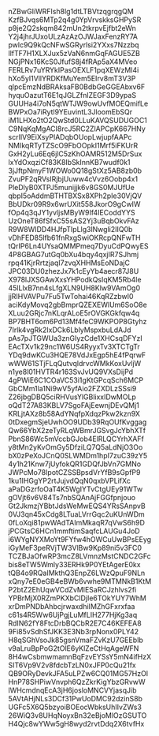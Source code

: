 nZBwGIiWRFIsh8lg1dtLTBVtzqgrqgQM
KzfBJvqs6MTp2q4g0YpVrvskksGHPySR
p9je2Q2skqm842mUn2tkrpvEjfbt2eWn
Y2j4jhrJUxoULzAzAzOJWJaxFenzRY7A
pwlc9Q9kQcNFwSGRyrlsi2YXxs7Nzzbq
llfTF7H1XLXJux5zVaN6nmGqFAGUE5ZB
NGjPNx16KcS0JfufS8j4fRAp5aX4MVeo
FERLRv7uYRYkIPasOEXLF1pqXEWzMI4i
hXo5yI1VllYRDKfMuYem5EIrv8mT3V3P
qlpcEmzNdBRAksaFB0BdbGeGGEAbxv6F
hyquOazutT6E1qJGLZfnlZEGF3D9ypaS
GUUHa4i7oN5qtWTJW9owUvfMOEQmifLe
BWPxOa7iRytl9YEuvintL3JloomEbSQr
iM1LHXo2tO2QwStd0LLuKAVQSUDUGOC1
C9NqKqMgACI8rcJ5RC2ZlAPCpK667HNy
scrIlV9EiXsyPlADqbOUopLwjupfAAPc
NMIkqRTyTZScO9FbOOpkI1Mrf5iFKUrR
GxH2yLu6Eq6jlC5zKhOAMR512M5DrSux
lxYdOxqziCf83K8IbSkInnKB7wudf0k1
3jJftpNmyF1WOWo0Q18gStXz5AB8zb0b
ZvuPF2qRVsIRjbjUuww4cVvz6Oobp4x1
PleDlyB0XTPJ5munijjk6v8GS0MJUfUe
qbpI5oAddmBTHTBXSx8XPh2pIe30VjQV
BbUDkr09R9x6wrUXit558JkorO9gCwIW
fOp4q3qJY1yvljsMByW9If4IECoddYYS
UzOneT86fSfxC55sAS2Yj3uBqbOkvFAz
R9W8WIDD4HJfpTIpLlg3lNwgli2IIQ0b
vDhFED85lfb61fnRxgSwiOKRcpQNFwTH
tQrIP6Ln4UYsaQMMPmeq7DyuCdPQwyES
4P8GBAG7utGq0bXu4bqy4qxjIR7SJhmj
rpq41KjrRrtzjaqI7zvqXHHMsEoNDajC
JPC03DU0zhezJx7k1cEyYb4aecr87J8U
X978lJXSGAwXxsYHPodkQsIqKM5Rb4le
45lLlxB7nn4sLfgXLN9UH8Klw9VAmOg0
jjRIHVAVPu7Fu5TwTohai46KqRZzbwI0
aciKdyMovq2gbBmprQZEXEWlUm6SoO8e
XLuu2GRjc7nKLqrALoE5rOVGKGkfqw4q
BP7BHT6om6Pd13Mf4feC9WKPOP8Gtyhz
7Irlk4vgRk2IxDCk6LblyMspxbuLdAJd
pAs7pJTGWUa3znGIyzCde1XHCsqDFYzI
EAcTXv1k29nc1W6US4RyyxTv3XTCTgTr
YDq9dwKCu3HQE78VdJxEgp5hE4fPqrwF
wWW61STjFLqQutvqldrvcWMkKoxUvljW
n1ye8l01HVTR4r163SvJvUQ9VXsDijPd
4gPWiE6C1COaVC53i1gKtGPcqSch6MCP
GbCMm1la1Ni9wV5yfAio2FZXDLzSSsi9
Z26jbgDBQ5ciRHVusYlGBlixxIDwMOLp
oQdT27A83KBLV7SgoFAjEewnjDEvQMj1
KRLjtAXz8b58AdYNqfpXdqzPkw2kzn9X
0tDxegmSjeUwhOO9UDb39RqOUfKvggag
Qw66YbX2zeTyRLqWBmrJGSvgJcYbhXTf
PbnS86Wc5mVccbGJob4ElRLQCYrhXAFf
y8tMn2yKvOmGy5DfziLQ7Q5aLdNjO3Oo
bX0zPeXoJCnQ0SLWMDm1hpI7zuC39zY5
4y1h21Knw7jUyfokQR1GDQfJbVn7GMNo
JWPcMo78IpotCZSSBpsdVrYfB9sGpfP9
1ku1IHGgYP2rtJujvdQqN0qxbVPLifXc
aPaDGzrfoOaT4K5WgIYTvCtgUEy91WTw
gOVjt6v6V84Ts7nbSQAnAjFGGfpnjouo
Gt2JkmzjYBbtJdsWeMwEQS4YRsSAnpvB
0VJ3qn45xCdg8LTuaLVrrGqc2uKUnWDm
0fLoXqi81pwWAdTAImMkaqR7qVwS6h9D
jPCGtsC6HCn1mmftimSaqfcLAUGu4JoD
i6WYgNYXMoYt9FYfw4hOWCuUwBPsEEyg
iGyMeF3peRVjTW3VlBw9Kp89ni5v3FC0
TCZBJaOfwRP3mcZ8LVmnzMstCNDC2GFc
bis8eTW5Wmly33ERHk9P0YEtAgerE0kx
tQB4o9RQaIMkthQ3EnpZ6LWzQpuF9NLn
xQny7eE0eGB4eBWb6vwhe9MTMNkB1KtM
P2btZ2EhUqwVCdZvMlESaRCJzhlvs2fi
YPBrMjX0RZmPKXbClDjIe6TOkYUY7WhM
xrDmPNDbAhbcjrwaxdhiIMZhGFxrxfaa
c61s4R5Ww6UjPgjLuMfLIH277HjKg3aq
RdIN62fY8FtcDrbBQCbR2E7C46KEFEA8
9Fi85vSdhSfJKK3E3Nb3rpNonx0PLY42
H8qSGhVsoJk85gsnVmaFZvKzU7GEEbIb
v9aLruBpPoG2tOlE6yKlZeCtHqAgeWFN
8H4wCsbmwmamnBqFzvEYSsY5mN4ifHzX
SIT6Vp9V2v8fdcbTzLN0xJFP0cQu21fx
QB9ORyDevkJFA5uLPZw6CQ01MG57HzOl
HnP78SHPiwVnvph6QzZkrKigYbzGRvwW
lWHcmdnqEcA3jH6josloMNCVYjasqJib
5AVtAHjNLs3DCf31PwUoDMC92dzinS8b
UGFc5X6Q5bzyoiBOEocWbksUhIIvZWs3
26WiQ3v8UHqNoyxBn32eBjoMlOzGSUTO
H4Qjc8wYWw5gH8wyd2rvtDdq2X6tvfHx
